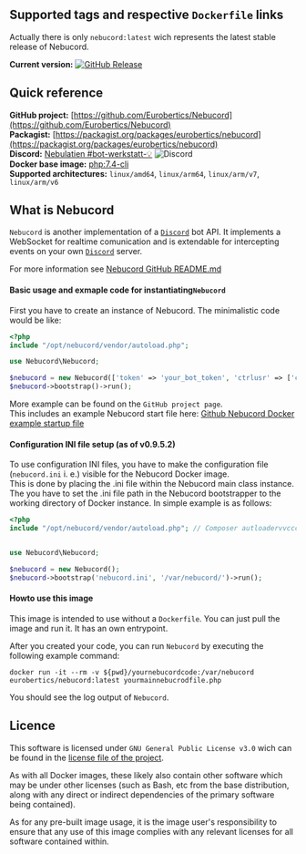  ## Supported tags and respective ```Dockerfile``` links

Actually there is only ```nebucord:latest``` wich represents the
latest stable release of Nebucord.

**Current version:** [![GitHub Release](https://img.shields.io/github/release/eurobertics/nebucord.svg?colorB=brightgreen&label=latest-stable)](https://github.com/eurobertics/nebucord)

## Quick reference

**GitHub project:** [https://github.com/Eurobertics/Nebucord](https://github.com/Eurobertics/Nebucord)  
**Packagist:** [https://packagist.org/packages/eurobertics/nebucord](https://packagist.org/packages/eurobertics/nebucord)  
**Discord:** [Nebulatien #bot-werkstatt-💡](https://discord.gg/fVHmDD3) ![Discord](https://img.shields.io/discord/429204025678757899)  
**Docker base image:** [php:7.4-cli](https://hub.docker.com/_/php)  
**Supported architectures:** `linux/amd64`, `linux/arm64`, `linux/arm/v7`, `linux/arm/v6`

## What is Nebucord

```Nebucord``` is another implementation of a [```Discord```](https://discordapp.com) bot API.
It implements a WebSocket for realtime comunication and is extendable for intercepting
events on your own [```Discord```](https://discordapp.com) server.

For more information see [Nebucord GitHub README.md](https://github.com/Eurobertics/Nebucord/blob/master/README.md)

#### Basic usage and exmaple code for instantiating```Nebucord```

First you have to create an instance of Nebucord. The minimalistic code would be like:

```php
<?php
include "/opt/nebucord/vendor/autoload.php";

use Nebucord\Nebucord;

$nebucord = new Nebucord(['token' => 'your_bot_token', 'ctrlusr' => ['controluser-snowflake1', 'controluser-snowflake2']]);
$nebucord->bootstrap()->run();
```

More example can be found on the ```GitHub project page```.  
This includes an example Nebucord start file here: [Github Nebucord Docker example startup file](https://github.com/Eurobertics/Nebucord/blob/master/Docker/nebucord_example.php)

#### Configuration INI file setup (as of v0.9.5.2)

To use configuration INI files, you have to make the configuration file (`nebucord.ini` i. e.) visible for the Nebucord Docker image.  
This is done by placing the .ini file within the Nebucord main class instance. The you have to set the .ini file path in the Nebucord bootstrapper
to the working directory of Docker instance. In simple example is as follows:

```php
<?php
include "/opt/nebucord/vendor/autoload.php"; // Composer autloadervvccccnirbeddtetteuubtdgllegehnnbfnbhtbhcnlv


use Nebucord\Nebucord;

$nebucord = new Nebucord();
$nebucord->bootstrap('nebucord.ini', '/var/nebucord/')->run();
```


#### Howto use this image

This image is intended to use without a ```Dockerfile```. You can just pull the image
and run it. It has an own entrypoint.

After you created your code, you can run ```Nebucord``` by executing the following example command:

```docker run -it --rm -v ${pwd}/yournebucordcode:/var/nebucord eurobertics/nebucord:latest yourmainnebucrodfile.php```

You should see the log output of ```Nebucord```.

## Licence

This software is licensed under ```GNU General Public License v3.0``` wich can be found in
the [license file of the project](https://github.com/Eurobertics/Nebucord/blob/master/LICENSE).

As with all Docker images, these likely also contain other software which may be under other
licenses (such as Bash, etc from the base distribution, along with any direct or indirect
dependencies of the primary software being contained).

As for any pre-built image usage, it is the image user's responsibility to ensure that any use
of this image complies with any relevant licenses for all software contained within.
